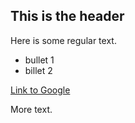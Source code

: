 ## This is the header

Here is some regular text.

 * bullet 1
 * billet 2

[Link to Google](http://www.google.com)

More text.
